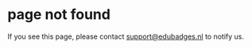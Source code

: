 # page not found

If you see this page, please contact [support@edubadges.nl](mailto:support@edubadges.nl) to notify us.
